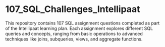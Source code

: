 # 107_SQL_Challenges_Intellipaat
This repository contains 107 SQL assignment questions completed as part of the Intellipaat learning plan. Each assignment explores different SQL queries and concepts, ranging from basic operations to advanced techniques like joins, subqueries, views, and aggregate functions.
